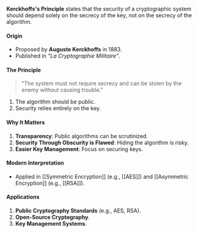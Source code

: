 
**Kerckhoffs's Principle** states that the security of a cryptographic system should depend solely on the secrecy of the key, not on the secrecy of the algorithm.

#### Origin
- Proposed by **Auguste Kerckhoffs** in 1883.
- Published in *"La Cryptographie Militaire"*.

#### The Principle
> "The system must not require secrecy and can be stolen by the enemy without causing trouble."

1. The algorithm should be public.
2. Security relies entirely on the key.

#### Why It Matters
1. **Transparency**: Public algorithms can be scrutinized.
2. **Security Through Obscurity is Flawed**: Hiding the algorithm is risky.
3. **Easier Key Management**: Focus on securing keys.

#### Modern Interpretation
- Applied in [[Symmetric Encryption]] (e.g., [[AES]]) and [[Asymmetric Encryption]] (e.g., [[RSA]]).
#### Applications
1. **Public Cryptography Standards** (e.g., AES, RSA).
2. **Open-Source Cryptography**.
3. **Key Management Systems**.